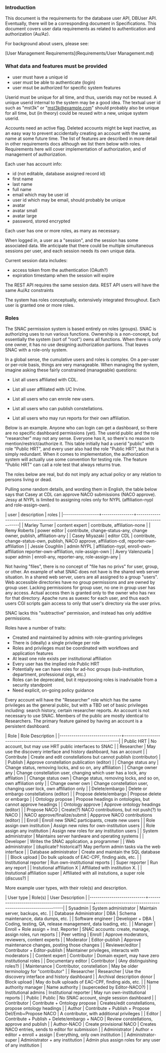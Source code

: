 
### Introduction

This document is the requirements for the database user API, DBUser API. Eventually, there will be a
corresponding document in Specifications. This document covers user data requirements as related to
authentication and authorization (Au/Az).

For background about users, please see:

[User Management Requirements](Requirements/User Management.md)

### What data and features must be provided

- user must have a unique id 
- user must be able to authenticate (login)
- user msut be authorized for specific system features

Userid must be unique for all time, and thus, userids may not be reused. A unique userid internal to the
system may be a good idea. The textual user id such as "mst3k" or "mst3k@example.com" should probably also be
unique for all time, but (in theory) could be reused witn a new, unique system userid.

Accounts need an active flag. Deleted accounts might be kept inactive, as an easy way to prevent accidentally
creating an account with the same name at some future time. 
The list of features are described in more detail in other requirements docs although we list them below with
roles. Requirements here will cover implementation of authorization, and of management of authorization.

Each user has account info: 

- id (not editable, database assigned record id)
- first name
- last name
- full name
- email which may be user id
- user id which may be email, should probably be unique
- avatar
- avatar small
- avatar large
- password, stored encrypted

Each user has one or more roles, as many as necessary.

When logged in, a user as a "session", and the session has some associated data. We anticipate that there
could be multiple simultaneous sessions per user, and each session needs its own unique data. 

Current session data includes:

- access token from the authentication (OAuth?)
- expiration timestamp when the session will expire

The REST API requires the same session data. REST API users will have the same Au/Az constraints

The system has roles conceptually, extensively integrated throughout. Each user is granted one or more roles.

### Roles

The SNAC permission system is based entirely on roles (groups). SNAC is authorizing uses to run various
functions. Ownership is a non-concept, but essentially the system (sort of "root") owns all functions. When
there is only one owner, it has no use designing authorization partions. That leaves SNAC with a
role-only system.

In a global sense, the cumulative users and roles is complex. On a per-user or per-role basis, things are very
manageable. When managing the system, imagine asking these fairly constrained (manageable) questions:

- List all users affiliated with CDL.

- List all user affiliated with UC Irvine.

- List all users who can enrole new users.

- List all users who can publish constellations.

- List all users who may run reports for their own affiliation.

Below is an example. Anyone who can login can get a dashboard, so there are no specific dashboard permissions
(yet). The userid public and the role "researcher" may not any sense. Everyone has it, so there's no reason to
mention/restrict/authorize it. This table initially had a userid "public" with role "Public HRT", and every
user also had the role "Public HRT", but that is simply redundant. When it comes to implementation, the
authorization system will actually use some convention for testing role. The feature "Public HRT" can call a
role test that always returns true.

The roles below are real, but do not imply any actual policy or any relation to persons living or dead.

Pulling some random details, and wording them in English, the table below says that Casey at CDL can approve
NACO submissions (NACO approve). Jessy at NYPL is limited to assigning roles only for NYPL (affiliation-nypl
and role-assign-own).


| user             | description    | roles                                                                                           |
|------------------+----------------+-------------------------------------------------------------------------------------------------|
| Marley Turner    | content expert | contribute, affiliation-none                                                                    |
| Remy Roberts     | power editor   | contribute, change-status-any, change owner, publish, affiliation-any                           |
| Casey Miyazaki   | editor CDL     | contribute, change-status-own, publish, NACO approve, affiliation-cdl, reporter-own-affiliation |
| Jessie Coughlin  | admin NYPL     | affiliation-nypl, enroll-own-affiliation reporter-own-affiliation, role-assign-own              |
| Avery Valenzuela | super admin    | enroll-any, reporter-any, role-assign-any                                                       |



Not having "files", there is no concept of "file has no privs" for user, group, or other. An example of what
SNAC does not have is the shared web server situation. In a shared web server, users are all assigned to a
group "users". Web accessible directories have no group permissions and are owned by group user. Lacking
permissions for group user, no one in group user has any access. Actual access then is granted only to the
owner who has rwx for that directory. Apache runs as suexec for each user, and thus each users CGI scripts
gain access to only that user's directory via the user privs.

SNAC lacks this "subtractive" permission, and instead has only additive permissions.

Roles have a number of traits:

- Created and maintained by admins with role-granting privileges
- There is (ideally) a single privilege per role
- Roles and privileges must be coordinated with workflows and application features
- At least one role exists per institutional affiliation
- Every user has the implied role Public HRT
- Potentially we can have roles for ad-hoc groups (sub-institution, department, professional orgs, etc.)
- Roles can be deprecated, but it repurposing roles is inadvisable from a security standpoint
- Need explicit, on-going policy guidance
   

Every account will have the "Researcher" role which has the same privileges as the general public, but with a
TBD set of basic privileges including: search history, certain researcher reports. An account is not necessary
to use SNAC. Members of the public are mostly identical to Researchers. The primary feature gained by having
an account is a persistent dashboard.


| Role                          | Role Description                                                          |
|-------------------------------+---------------------------------------------------------------------------|
| Public HRT                    | No account, but may use HRT public interfaces to SNAC                     |
| Researcher                    | May use the discovery interface and history dashboard, has an account     |
| Contribute                    | Create and edit constellations but cannot publish (contributor)           |
| Publish                       | Approve constellation publication (editor)                                |
| Change status any             | Change status, removing locks, and so on, any affiliation                 |
| Change owner any              | Change constellation user, changing which user has a lock, any affilation |
| Change status own             | Change status, removing locks, and so on, own affiliation only            |
| Change owner own              | Change constellation user, changing user lock, own affiliation only       |
| Delete/embargo                | Delete or embargo constellations  (editor)                                |
| Propose delete/embargo        | Propose delete or embargo                                                 |
| Ontology propose              | Propose headings in ontologies, but cannot approve headings               |
| Ontology approve              | Approve ontology headings (editor)                                        |
| Propose NACO                  | Create(?) NACO contributions, but not push(?) to NACO                     |
| NACO approve/finalize/submit  | Appprove NACO contributions (editor)                                      |
| Enroll                        | Enroll new SNAC participants, create new users                            |
| Role assign own institution   | Assign new roles for own-institution users                                |
| Role assign any institution   | Assign new roles for any institution users                                |
| System administrator          | Maintains server hardware and operating systems                           |
| Developer                     | Writes the SNAC application, a programmer                                 |
| Web administrator             | (duplicate? historical?) May perform admin tasks via the web interface    |
| Database administrator        | Create and maintain the SQL database                                      |
| Block upload                  | Do bulk uploads of EAC-CPF, finding aids, etc.                            |
| Institutional reporter        | Run own-institutional reports                                             |
| Super reporter                | Run any report                                                            |
| Instutional affiliation X     | Affiliated with institution X.                                            |
| Instutional affiliation super | Affiliated with all instutions, a super role (discuss?)                   |


More example user types, with their role(s) and description.


| User type                  | Role(s)                                          | User Description                                            |
|----------------------------+--------------------------------------------------+-------------------------------------------------------------|
| Sysadmin                   | System administrator                             | Maintain server, backups, etc.                              |
| Database Administrator     | DBA                                              | Schema maintenance, data dumps, etc.                        |
| Software engineer          | Developer + DBA                                  | Coding, testing, QA, release management, data loading, etc. |
| Manager                    | Enroll + Role assign + Inst. Reporter            | SNAC accounts: create, manage, assign roles, run reports    |
| Peer vetting               | Enroll                                           | Approve moderators, reviewers, content experts              |
| Moderator                  | Editor-publish                                   | Approve maintenance changes, posting those changes          |
| Reviewer/editor            | Contributor + Editor-publish                     | Maintainer privileges, interacts with moderators            |
| Content expert             | Contributor                                      | Domain expert, may have zero institutional roles            |
| Documentary editor         | Contributor                                      | (Any distinguishing roles?)                                 |
| Maintenance                | Contributor, constellation                       | May be older terminology for "contributor"                  |
| Researcher                 | Researcher                                       | Use the discovery interface and history dashboard           |
| Archival description donor | Block upload                                     | May do bulk uploads of EAC-CPF, finding aids, etc.          |
| Name authority manager     | Name authority                                   | (superceded by Editor-NACO?)                                |
| Institutional admins       | Institutional reporter                           | May run own-institutional reports                           |
| Public                     | Public                                           | No SNAC account, single session dashboard                   |
| Contributor                | Contribute + Ontology propose                   | Creates/edit constellations, propose ontology headings      |
| Author                     | Contribute + Publish + Propose Del/Emb+Propose NACO | A contributor, with additional privileges                   |
| Editor                     | Contribute + Publish + Delete/embargo + NACO    | Review constellations, approve and publish                  |
| Author-NACO                | Create provisional NACO                          | Creates NACO entries, sends to editor for submission        |
| Administrator              | Author + editor + enroll + assign                | Everything, only own institution                            |
| Administrator-super        | Administrator + any institution                  | Admin plus assign roles for any user of any institution     |





